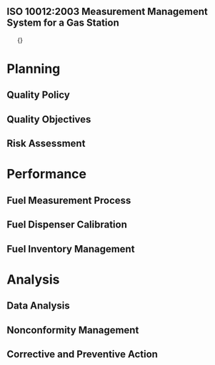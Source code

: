 
<style>
  .menu {{
    display: flex;
    justify-content: space-between;
    align-items: center;
    padding: 10px;
    background-color: #f2f2f2;
  }}
  
  .menu ul {{
    list-style: none;
    margin: 0;
    padding: 0;
    display: flex;
  }}
  
  .menu ul li {{
    margin: 0 10px;
    font-size: 18px;
    font-weight: bold;
    cursor: pointer;
  }}
  
  .menu ul li:hover {{
    color: #ff0000;
  }}
</style>

<div class="menu">
  <h2>ISO 10012:2003 Measurement Management System for a Gas Station</h2>
  <ul>
    {}
  </ul>
</div>

# Planning

## Quality Policy

## Quality Objectives

## Risk Assessment

# Performance

## Fuel Measurement Process

## Fuel Dispenser Calibration

## Fuel Inventory Management

# Analysis

## Data Analysis

## Nonconformity Management

## Corrective and Preventive Action
